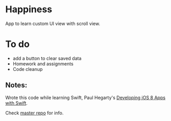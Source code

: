 # Happiness

App to learn custom UI view with scroll view. 

# To do
- add a button to clear saved data
- Homework and assignments
- Code cleanup


## Notes: 
Wrote this code while learning Swift, Paul Hegarty's [Developing iOS 8 Apps with Swift](https://itunes.apple.com/bj/course/developing-ios-8-apps-swift/id961180099).

Check [master repo](https://github.com/avinassh/learning-ios) for info.